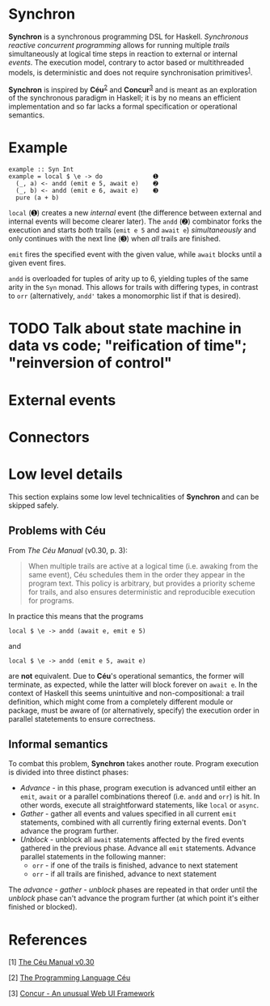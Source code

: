 # Synchron

**Synchron** is a synchronous programming DSL for Haskell. *Synchronous reactive concurrent programming* allows for running multiple *trails* simultaneously at logical time steps in reaction to external or internal *events*. The execution model, contrary to actor based or multithreaded models, is deterministic and does not require synchronisation primitives<sup id="a1">[1](#f1)</sup>.

**Synchron** is inspired by **Céu**<sup id="a2">[2](#f2)</sup> and **Concur**<sup id="a3">[3](#f3)</sup> and is meant as an exploration of the synchronous paradigm in Haskell; it is by no means an efficient implementation and so far lacks a formal specification or operational semantics.

# Example

```
example :: Syn Int
example = local $ \e -> do              ➊
  (_, a) <- andd (emit e 5, await e)    ➋
  (_, b) <- andd (emit e 6, await e)    ➌
  pure (a + b)
```

`local` (➊) creates a new *internal* event (the difference between external and internal events will become clearer later). The `andd` (➋) combinator forks the execution and starts *both* trails (`emit e 5` and `await e`) *simultaneously* and only continues with the next line (➌) when *all* trails are finished.

`emit` fires the specified event with the given value, while `await` blocks until a given event fires.

`andd` is overloaded for tuples of arity up to 6, yielding tuples of the same arity in the `Syn` monad. This allows for trails with differing types, in contrast to `orr` (alternatively, `andd'` takes a monomorphic list if that is desired).

# TODO Talk about state machine in data vs code; "reification of time"; "reinversion of control"

# External events

# Connectors

# Low level details

This section explains some low level technicalities of **Synchron** and can be skipped safely.

## Problems with Céu

From *The Céu Manual* (v0.30, p. 3):

> When multiple trails are active at a logical time (i.e. awaking from the same event), Céu schedules them in the order they appear in the program text. This policy is arbitrary, but provides a priority scheme for trails, and also ensures deterministic and reproducible execution for programs.

In practice this means that the programs

```
local $ \e -> andd (await e, emit e 5)
```

and

```
local $ \e -> andd (emit e 5, await e)
```

are **not** equivalent. Due to **Céu**'s operational semantics, the former will terminate, as expected, while the latter will block forever on `await e`. In the context of Haskell this seems unintuitive and non-compositional: a trail definition, which might come from a completely different module or package, must be aware of (or alternatively, specify) the execution order in parallel statetements to ensure correctness.

## Informal semantics

To combat this problem, **Synchron** takes another route. Program execution is divided into three distinct phases:

* *Advance* - in this phase, program execution is advanced until either an `emit`, `await` or a parallel combinations thereof (i.e. `andd` and `orr`) is hit. In other words, execute all straightforward statements, like `local` or `async`.
* *Gather* - gather all events and values specified in all current `emit` statements, combined with all currently firing external events. Don't advance the program further.
* *Unblock* - unblock all `await` statements affected by the fired events gathered in the previous phase. Advance all `emit` statements. Advance parallel statements in the following manner:
  * `orr` - if one of the trails is finished, advance to next statement
  * `orr` - if all trails are finished, advance to next statement

The *advance - gather - unblock* phases are repeated in that order until the *unblock* phase can't advance the program further (at which point it's either finished or blocked).

# References

<span id="f1">[1]</span> [The Céu Manual v0.30](https://github.com/ceu-lang/ceu/blob/master/docs/manual/v0.30/ceu-v0.30.pdf)

<span id="f2">[2]</span> [The Programming Language Céu](http://www.ceu-lang.org)

<span id="f3">[3]</span> [Concur - An unusual Web UI Framework](https://github.com/ajnsit/concur)
